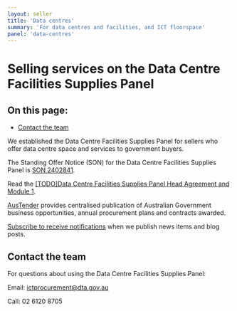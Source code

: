 ```yaml
---
layout: seller
title: 'Data centres'
summary: 'For data centres and facilities, and ICT floorspace'
panel: 'data-centres'
---
```


# Selling services on the Data Centre Facilities Supplies Panel

<nav class="au-inpage-nav-links" aria-label="in page navigation">
  <h2 class="au-inpage-nav-links__heading">On this page:</h2>
  <ul class="au-link-list">
    <li><a href="#contact-the-team">Contact the team</a></li>
  </ul>
</nav>

We established the Data Centre Facilities Supplies Panel for sellers who offer data centre space and services to government buyers.

The Standing Offer Notice (SON) for the Data Centre Facilities Supplies Panel is <a href="https://www.tenders.gov.au/Son/Show/fe5fa4fb-f204-8d9e-0cf8-73240c00b6fc" target="_blank" rel="external noreferrer">SON 2402841</a>.

Read the <a href="#" target="_blank" rel="external noreferrer">[TODO]Data Centre Facilities Supplies Panel Head Agreement and Module 1</a>.

<a href="https://www.tenders.gov.au/" target="_blank" rel="external noreferrer">AusTender</a> provides centralised publication of Australian Government business opportunities, annual procurement plans and contracts awarded.

<a href="https://www.dta.gov.au/news-and-blogs/subscribe-updates" target="_blank" rel="external noreferrer">Subscribe to receive notifications</a> when we publish news items and blog posts.

## <span name="contact-the-team">Contact the team</span>

For questions about using the Data Centre Facilities Supplies Panel:

Email: [ictprocurement@dta.gov.au](mailto:ictprocurement@dta.gov.au)

Call: 02 6120 8705
